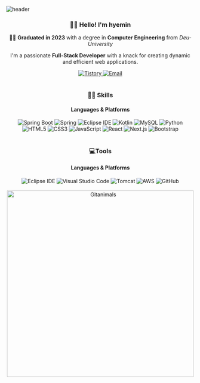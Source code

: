 ![header](https://capsule-render.vercel.app/api?type=soft&color=0:417bf8,100:a3ceff&height=150&section=header&text=hyeminyy&fontColor=FFFFFF&animation=twinkling&capsule%20render&fontAlignY=50%)

<div align="center">
  <h3>👋🏻 Hello! I'm <strong>hyemin</strong></h3>
  <p>👩‍🎓 <strong>Graduated in 2023</strong> with a degree in <strong>Computer Engineering</strong> from <em>Deu-University</em></p>
  <p>I'm a passionate <strong>Full-Stack Developer</strong> with a knack for creating dynamic and efficient web applications.</p>
</div>

<div align="center">
  <a href="https://steady-developer-hyemin.tistory.com/" target="_blank">
    <img src="https://img.shields.io/badge/Tistory-FF6600?style=flat-square&logo=Tistory&logoColor=white" alt="Tistory"/>
  </a>
  <a href="mailto:www_wowwh@naver.com" target="_blank">
    <img src="https://img.shields.io/badge/Email-D14836?style=flat-square&logo=Gmail&logoColor=white" alt="Email"/>
  </a>
</div>

<br/>

<div align="center">
  <h3>💪🏻 Skills</h3>
  <h4><strong>Languages & Platforms</strong></h4>
</div>

<div align="center">
  <img src="https://img.shields.io/badge/Spring%20Boot-6DB33F?style=flat-square&logo=Spring%20Boot&logoColor=white" alt="Spring Boot"/>
  <img src="https://img.shields.io/badge/Spring-6DB33F?style=flat-square&logo=Spring&logoColor=white" alt="Spring"/>
  <img src="https://img.shields.io/badge/eclipseide-2C2255?style=flat-square&logo=eclipseide&logoColor=white" alt="Eclipse IDE"/>
  <img src="https://img.shields.io/badge/kotlin-7F52FF?style=flat-square&logo=kotlin&logoColor=white" alt="Kotlin"/>
  <img src="https://img.shields.io/badge/MySQL-4479A1?style=flat-square&logo=MySQL&logoColor=white" alt="MySQL"/>
  <img src="https://img.shields.io/badge/Python-3766AB?style=flat-square&logo=Python&logoColor=white" alt="Python"/>
  <br/>
  <img src="https://img.shields.io/badge/HTML5-E34F26?style=flat-square&logo=HTML5&logoColor=white" alt="HTML5"/>
  <img src="https://img.shields.io/badge/CSS3-1572B6?style=flat-square&logo=CSS3&logoColor=white" alt="CSS3"/>
  <img src="https://img.shields.io/badge/Javascript-F7DF1E?style=flat-square&logo=Javascript&logoColor=white" alt="JavaScript"/>
  <img src="https://img.shields.io/badge/React-61DAFB?style=flat-square&logo=React&logoColor=white" alt="React"/>
  <img src="https://img.shields.io/badge/Next.js-000000?style=flat-square&logo=Next.js&logoColor=white" alt="Next.js"/>
  <img src="https://img.shields.io/badge/Bootstrap-7952B3?style=flat-square&logo=bootstrap&logoColor=white" alt="Bootstrap"/>
</div>

<br/>

<div align="center">
  <h3>💻Tools</h3>
</div>

<div align="center">
  <h4><strong>Languages & Platforms</strong></h4>
  <img src="https://img.shields.io/badge/Eclipse%20IDE-2C2255?style=flat&logo=EclipseIDE&logoColor=white" alt="Eclipse IDE"/>
  <img src="https://img.shields.io/badge/Visual%20Studio%20Code-007ACC?style=flat&logo=VisualStudioCode&logoColor=white" alt="Visual Studio Code"/>
  <img src="https://img.shields.io/badge/Tomcat-F8DC75?style=flat&logo=ApacheTomcat&logoColor=white" alt="Tomcat"/>
  <img src="https://img.shields.io/badge/AWS-232F3E?style=flat&logo=AmazonAWS&logoColor=white" alt="AWS"/>
  <img src="https://img.shields.io/badge/GitHub-181717?style=flat&logo=GitHub&logoColor=white" alt="GitHub"/>
</div>

<br/>

<div align="center">
  <a href="https://github.com/devxb/gitanimals">
    <img src="https://render.gitanimals.org/farms/{hyeminyy}" alt="Gitanimals" width="500"/>
  </a>
</div>


